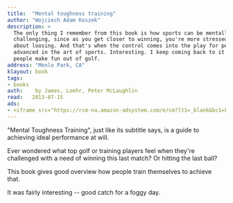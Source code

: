 ```yaml
---
title:	"Mental toughness training"
author: "Wojciech Adam Koszek"
description: >
  The only thing I remember from this book is how sports can be mentally
  challenging, since as you get closer to winning, you're more stressed out
  about loosing. And that's when the control comes into the play for people
  advanced in the art of sports. Interesting. I keep coming back to it when
  people make fun out of golf.
address: "Menlo Park, CA"
klayout: book
tags:
- books
auth:	 by James, Loehr, Peter McLaughlin
read:	2013-07-15
ads:
- <iframe src="https://rcm-na.amazon-adsystem.com/e/cm?lt1=_blank&bc1=FFFFFF&IS2=1&bg1=FFFFFF&fc1=000000&lc1=FF0000&t=wkoszek08-20&o=1&p=8&l=as4&m=amazon&f=ifr&ref=ss_til&asins=0452269989" style="width:120px;height:240px;" scrolling="no" marginwidth="0" marginheight="0" frameborder="0"></iframe>
---
```

"Mental Toughness Training", just like its subtitle says, is a guide to
achieving ideal performance at will.

Ever wondered what top golf or training players feel when they're challenged
with a need of winning this last match? Or hitting the last ball?

This book gives good overview how people train themselves to achieve that.

It was fairly interesting -- good catch for a foggy day.
